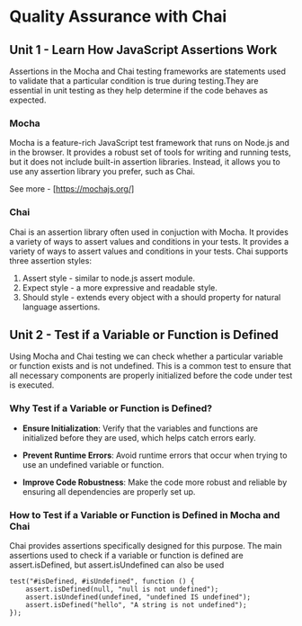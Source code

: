 # Quality Assurance with Chai

## Unit 1 - Learn How JavaScript Assertions Work

Assertions in the Mocha and Chai testing frameworks are statements used to validate that a particular condition is true during testing.They are essential in unit testing as they help determine if the code behaves as expected.

### Mocha

Mocha is a feature-rich JavaScript test framework that runs on Node.js and in the browser. It provides a robust set of tools for writing and running tests, but it does not include built-in assertion libraries. Instead, it allows you to use any assertion library you prefer, such as Chai.

See more - [https://mochajs.org/]

### Chai

Chai is an assertion library often used in conjuction with Mocha. It provides a variety of ways to assert values and conditions in your tests. It provides a variety of ways to assert values and conditions in your tests. Chai supports three assertion styles:

1. Assert style - similar to node.js assert module.
2. Expect style - a more expressive and readable style.
3. Should style - extends every object with a should property for natural language assertions.

## Unit 2 - Test if a Variable or Function is Defined

Using Mocha and Chai testing we can check whether a particular variable or function exists and is not undefined. This is a common test to ensure that all necessary components are properly initialized before the code under test is executed.

### Why Test if a Variable or Function is Defined?

- **Ensure Initialization**: Verify that the variables and functions are initialized before they are used, which helps catch errors early.

- **Prevent Runtime Errors**: Avoid runtime errors that occur when trying to use an undefined variable or function.

- **Improve Code Robustness**: Make the code more robust and reliable by ensuring all dependencies are properly set up.

### How to Test if a Variable or Function is Defined in Mocha and Chai

Chai provides assertions specifically designed for this purpose. The main assertions used to check if a variable or function is defined are assert.isDefined, but assert.isUndefined can also be used

```
test("#isDefined, #isUndefined", function () {
    assert.isDefined(null, "null is not undefined");
    assert.isUndefined(undefined, "undefined IS undefined");
    assert.isDefined("hello", "A string is not undefined");
});
```
